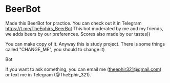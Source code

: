 # BeerBot
Made this BeerBot for practice. 
You can check out it in Telegram https://t.me/TheEphirs_BeerBot
This bot moderated by me and my friends, we adds beers by our preferences. Scores also made by our tastes))

You can make copy of it. Anyway this is study project. There is some things called "CHANGE_ME", you should to change it)

Bot 

If you want to ask something, you can email me (theephir321@gmail.com) or text me in Telegram (@TheEphir_321). 
